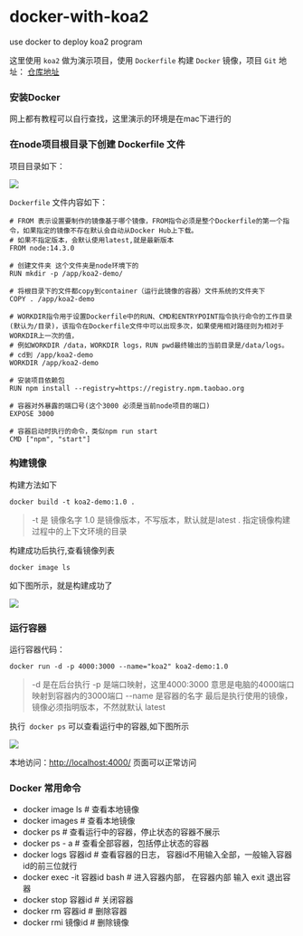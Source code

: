 # docker-with-koa2
use docker to deploy koa2 program

这里使用 `koa2` 做为演示项目，使用 `Dockerfile` 构建 `Docker` 镜像，项目 `Git` 地址： [仓库地址](https://github.com/YalongYan/docker-with-koa2)

### 安装Docker
网上都有教程可以自行查找，这里演示的环境是在mac下进行的
### 在node项目根目录下创建 Dockerfile 文件
项目目录如下：

![](https://img2023.cnblogs.com/blog/872412/202306/872412-20230607161415155-1745275241.png)

`Dockerfile` 文件内容如下：
```
# FROM 表示设置要制作的镜像基于哪个镜像，FROM指令必须是整个Dockerfile的第一个指令，如果指定的镜像不存在默认会自动从Docker Hub上下载。
# 如果不指定版本，会默认使用latest,就是最新版本
FROM node:14.3.0

# 创建文件夹 这个文件夹是node环境下的
RUN mkdir -p /app/koa2-demo/

# 将根目录下的文件都copy到container（运行此镜像的容器）文件系统的文件夹下
COPY . /app/koa2-demo

# WORKDIR指令用于设置Dockerfile中的RUN、CMD和ENTRYPOINT指令执行命令的工作目录(默认为/目录)，该指令在Dockerfile文件中可以出现多次，如果使用相对路径则为相对于WORKDIR上一次的值，
# 例如WORKDIR /data，WORKDIR logs，RUN pwd最终输出的当前目录是/data/logs。
# cd到 /app/koa2-demo
WORKDIR /app/koa2-demo

# 安装项目依赖包
RUN npm install --registry=https://registry.npm.taobao.org

# 容器对外暴露的端口号(这个3000 必须是当前node项目的端口)
EXPOSE 3000

# 容器启动时执行的命令，类似npm run start
CMD ["npm", "start"]
```
### 构建镜像
构建方法如下
```
docker build -t koa2-demo:1.0 .
```
>-t 是 镜像名字
1.0 是镜像版本，不写版本，默认就是latest
.  指定镜像构建过程中的上下文环境的目录

构建成功后执行,查看镜像列表
```
docker image ls
```
如下图所示，就是构建成功了

![](https://img2023.cnblogs.com/blog/872412/202306/872412-20230607162401891-842880330.png)

### 运行容器
运行容器代码：
```
docker run -d -p 4000:3000 --name="koa2" koa2-demo:1.0
```
> -d 是在后台执行
-p 是端口映射，这里4000:3000 意思是电脑的4000端口 映射到容器内的3000端口
--name 是容器的名字
最后是执行使用的镜像， 镜像必须指明版本，不然就默认 latest

执行` docker ps` 可以查看运行中的容器,如下图所示

![](https://img2023.cnblogs.com/blog/872412/202306/872412-20230607163113642-1406121351.png)

本地访问：[http://localhost:4000/](http://localhost:4000/)  页面可以正常访问

### Docker 常用命令
- docker image ls  # 查看本地镜像  
- docker images # 查看本地镜像
- docker ps  # 查看运行中的容器，停止状态的容器不展示
- docker ps - a # 查看全部容器，包括停止状态的容器
- docker logs 容器id  # 查看容器的日志， 容器id不用输入全部，一般输入容器id的前三位就行
- docker exec -it 容器id bash # 进入容器内部， 在容器内部 输入 exit 退出容器
- docker stop 容器id # 关闭容器
- docker rm 容器id # 删除容器
- docker rmi 镜像id # 删除镜像
